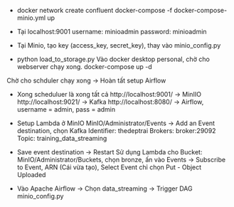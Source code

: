 - docker network create confluent
docker-compose -f docker-compose-minio.yml up

- Tại localhost:9001
username: minioadmin
password: minioadmin

- Tại Minio, tạo key (access_key, secret_key), thay vào minio_config.py 

- python load_to_storage.py
Vào docker desktop personal, chờ cho webserver chạy xong.
docker-compose up -d

Chờ cho schduler chạy xong -> Hoàn tất setup Airflow

- Xong scheduluer là xong tất cả
http://localhost:9001/ -> MinIIO 
http://localhost:9021/ -> Kafka
http://localhost:8080/ -> Airflow, username = admin, pass = admin

- Setup Lambda ở MinIO
MinIO/Administrator/Events -> Add an Event destination, chọn Kafka
Identifier: thedeptrai
Brokers: broker:29092
Topic: training_data_streaming

- Save event destination -> Restart
Sử dụng Lambda cho Bucket:
MinIO/Administrator/Buckets, chọn bronze, ấn vào Events -> Subscribe to Event, ARN (Cái vừa tạo), Select Event chỉ chọn Put - Object Uploaded

- Vào Apache Airflow -> Chọn data_streaming -> Trigger DAG
minio_config.py
